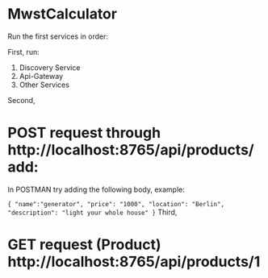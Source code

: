 # MwstCalculator
Run the first services in order:

First, run:

1. Discovery Service
2. Api-Gateway
3. Other Services

Second,
# POST request through http://localhost:8765/api/products/add:
In POSTMAN try adding the following body, example:

`
{
    "name":"generator",
    "price": "1000",
    "location": "Berlin",
    "description": "light your whole house"
}
`
Third, 
# GET request (Product) http://localhost:8765/api/products/1

